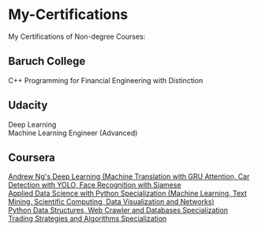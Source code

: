# My-Certifications
My Certifications of Non-degree Courses:
## Baruch College
C++ Programming for Financial Engineering with Distinction
## Udacity
Deep Learning  
Machine Learning Engineer (Advanced)
## Coursera

[Andrew Ng's Deep Learning (Machine Translation with GRU Attention, Car Detection with YOLO, Face Recognition with Siamese](https://www.coursera.org/account/accomplishments/specialization/JUB9WYW882UB)  
[Applied Data Science with Python Specialization (Machine Learning, Text Mining, Scientific Computing, Data Visualization and Networks)](https://www.coursera.org/account/accomplishments/specialization/4US443LTXZ7C)  
[Python Data Structures, Web Crawler and Databases Specialization](https://www.coursera.org/account/accomplishments/specialization/QTF3P6KUU4KX)  
[Trading Strategies and Algorithms Specialization](https://www.coursera.org/account/accomplishments/specialization/KBBRCQ85KSXS)
